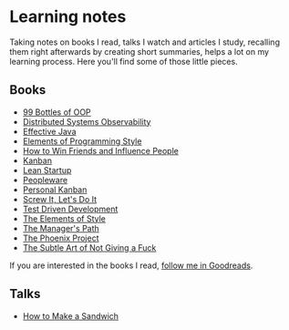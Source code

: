 # Learning notes

Taking notes on books I read, talks I watch and articles I study, recalling them right afterwards by creating short summaries, helps a lot on my learning process. Here you'll find some of those little pieces.

## Books

- [99 Bottles of OOP](books/99-bottles-of-oop.md)
- [Distributed Systems Observability](books/distributed-systems-observability.md)
- [Effective Java](books/effective-java.md)
- [Elements of Programming Style](books/elements-of-programming-style.md)
- [How to Win Friends and Influence People](books/how-to-win-friends-and-influence-people.md)
- [Kanban](books/kanban.md)
- [Lean Startup](books/lean-startup.md)
- [Peopleware](books/peopleware.md)
- [Personal Kanban](books/personal-kanban.md)
- [Screw It, Let's Do It](books/screw-it-lets-do-it.md)
- [Test Driven Development](books/test-driven-development.md)
- [The Elements of Style](books/the-elements-of-style.md)
- [The Manager's Path](books/the-managers-path.md)
- [The Phoenix Project](books/the-phoenix-project.md)
- [The Subtle Art of Not Giving a Fuck](books/the-subtle-art-of-not-giving-a-fuck.md)

If you are interested in the books I read, [follow me in Goodreads](https://www.goodreads.com/keyvanakbary).

## Talks

- [How to Make a Sandwich](talks/how-to-make-a-sandwich.md)
